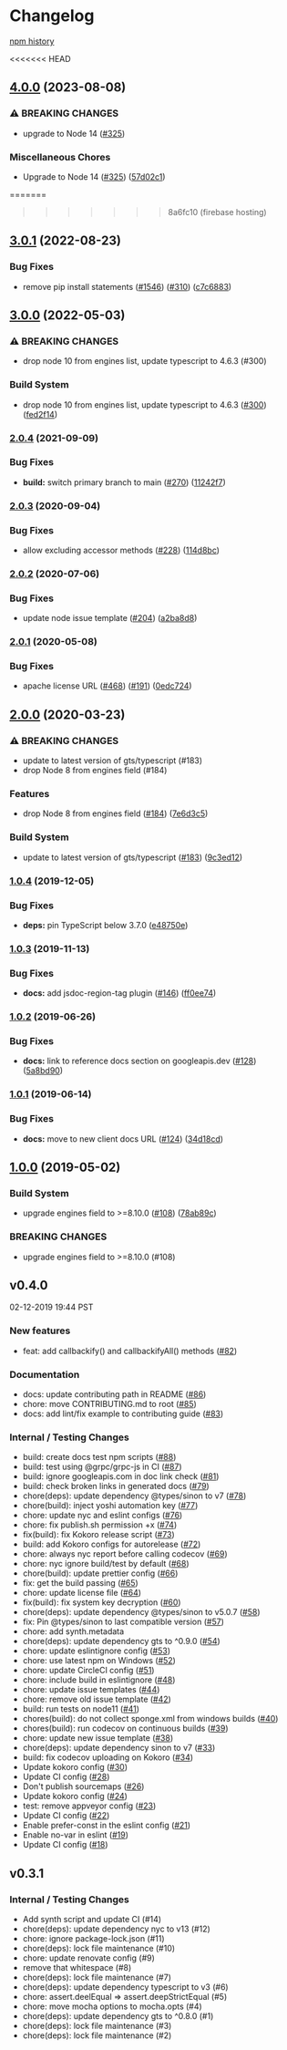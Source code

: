 # Changelog

[npm history][1]

[1]: https://www.npmjs.com/package/nodejs-promisify?activeTab=versions

<<<<<<< HEAD
## [4.0.0](https://github.com/googleapis/nodejs-promisify/compare/v3.0.1...v4.0.0) (2023-08-08)


### ⚠ BREAKING CHANGES

* upgrade to Node 14 ([#325](https://github.com/googleapis/nodejs-promisify/issues/325))

### Miscellaneous Chores

* Upgrade to Node 14 ([#325](https://github.com/googleapis/nodejs-promisify/issues/325)) ([57d02c1](https://github.com/googleapis/nodejs-promisify/commit/57d02c1c23c65d63131bb99c07919ff80e5604cd))

=======
>>>>>>> 8a6fc10 (firebase hosting)
## [3.0.1](https://github.com/googleapis/nodejs-promisify/compare/v3.0.0...v3.0.1) (2022-08-23)


### Bug Fixes

* remove pip install statements ([#1546](https://github.com/googleapis/nodejs-promisify/issues/1546)) ([#310](https://github.com/googleapis/nodejs-promisify/issues/310)) ([c7c6883](https://github.com/googleapis/nodejs-promisify/commit/c7c688389de72ddc0181b19bceee2d95eacd3d96))

## [3.0.0](https://github.com/googleapis/nodejs-promisify/compare/v2.0.4...v3.0.0) (2022-05-03)


### ⚠ BREAKING CHANGES

* drop node 10 from engines list, update typescript to 4.6.3 (#300)

### Build System

* drop node 10 from engines list, update typescript to 4.6.3 ([#300](https://github.com/googleapis/nodejs-promisify/issues/300)) ([fed2f14](https://github.com/googleapis/nodejs-promisify/commit/fed2f145a5256c939eb66b85a5c7c48332b8841d))

### [2.0.4](https://www.github.com/googleapis/nodejs-promisify/compare/v2.0.3...v2.0.4) (2021-09-09)


### Bug Fixes

* **build:** switch primary branch to main ([#270](https://www.github.com/googleapis/nodejs-promisify/issues/270)) ([11242f7](https://www.github.com/googleapis/nodejs-promisify/commit/11242f7f76e170dae7a429f8d4064bf33be9bb3f))

### [2.0.3](https://www.github.com/googleapis/nodejs-promisify/compare/v2.0.2...v2.0.3) (2020-09-04)


### Bug Fixes

* allow excluding accessor methods ([#228](https://www.github.com/googleapis/nodejs-promisify/issues/228)) ([114d8bc](https://www.github.com/googleapis/nodejs-promisify/commit/114d8bcef7093bdfda195a15e0c2f376195fd3fc))

### [2.0.2](https://www.github.com/googleapis/nodejs-promisify/compare/v2.0.1...v2.0.2) (2020-07-06)


### Bug Fixes

* update node issue template ([#204](https://www.github.com/googleapis/nodejs-promisify/issues/204)) ([a2ba8d8](https://www.github.com/googleapis/nodejs-promisify/commit/a2ba8d8e45ef03d093d987292a467696745fc9fd))

### [2.0.1](https://www.github.com/googleapis/nodejs-promisify/compare/v2.0.0...v2.0.1) (2020-05-08)


### Bug Fixes

* apache license URL ([#468](https://www.github.com/googleapis/nodejs-promisify/issues/468)) ([#191](https://www.github.com/googleapis/nodejs-promisify/issues/191)) ([0edc724](https://www.github.com/googleapis/nodejs-promisify/commit/0edc7246c53d25d9dd220b813561bcee97250783))

## [2.0.0](https://www.github.com/googleapis/nodejs-promisify/compare/v1.0.4...v2.0.0) (2020-03-23)


### ⚠ BREAKING CHANGES

* update to latest version of gts/typescript (#183)
* drop Node 8 from engines field (#184)

### Features

* drop Node 8 from engines field ([#184](https://www.github.com/googleapis/nodejs-promisify/issues/184)) ([7e6d3c5](https://www.github.com/googleapis/nodejs-promisify/commit/7e6d3c54066d89530ed25c7f9722efd252f43fb8))


### Build System

* update to latest version of gts/typescript ([#183](https://www.github.com/googleapis/nodejs-promisify/issues/183)) ([9c3ed12](https://www.github.com/googleapis/nodejs-promisify/commit/9c3ed12c12f4bb1e17af7440c6371c4cefddcd59))

### [1.0.4](https://www.github.com/googleapis/nodejs-promisify/compare/v1.0.3...v1.0.4) (2019-12-05)


### Bug Fixes

* **deps:** pin TypeScript below 3.7.0 ([e48750e](https://www.github.com/googleapis/nodejs-promisify/commit/e48750ef96aa20eb3a2b73fe2f062d04430468a7))

### [1.0.3](https://www.github.com/googleapis/nodejs-promisify/compare/v1.0.2...v1.0.3) (2019-11-13)


### Bug Fixes

* **docs:** add jsdoc-region-tag plugin ([#146](https://www.github.com/googleapis/nodejs-promisify/issues/146)) ([ff0ee74](https://www.github.com/googleapis/nodejs-promisify/commit/ff0ee7408f50e8f7147b8ccf7e10337aa5920076))

### [1.0.2](https://www.github.com/googleapis/nodejs-promisify/compare/v1.0.1...v1.0.2) (2019-06-26)


### Bug Fixes

* **docs:** link to reference docs section on googleapis.dev ([#128](https://www.github.com/googleapis/nodejs-promisify/issues/128)) ([5a8bd90](https://www.github.com/googleapis/nodejs-promisify/commit/5a8bd90))

### [1.0.1](https://www.github.com/googleapis/nodejs-promisify/compare/v1.0.0...v1.0.1) (2019-06-14)


### Bug Fixes

* **docs:** move to new client docs URL ([#124](https://www.github.com/googleapis/nodejs-promisify/issues/124)) ([34d18cd](https://www.github.com/googleapis/nodejs-promisify/commit/34d18cd))

## [1.0.0](https://www.github.com/googleapis/nodejs-promisify/compare/v0.4.0...v1.0.0) (2019-05-02)


### Build System

* upgrade engines field to >=8.10.0 ([#108](https://www.github.com/googleapis/nodejs-promisify/issues/108)) ([78ab89c](https://www.github.com/googleapis/nodejs-promisify/commit/78ab89c))


### BREAKING CHANGES

* upgrade engines field to >=8.10.0 (#108)

## v0.4.0

02-12-2019 19:44 PST

### New features
- feat: add callbackify() and callbackifyAll() methods ([#82](https://github.com/googleapis/nodejs-promisify/pull/82))

### Documentation
- docs: update contributing path in README ([#86](https://github.com/googleapis/nodejs-promisify/pull/86))
- chore: move CONTRIBUTING.md to root ([#85](https://github.com/googleapis/nodejs-promisify/pull/85))
- docs: add lint/fix example to contributing guide ([#83](https://github.com/googleapis/nodejs-promisify/pull/83))

### Internal / Testing Changes
- build: create docs test npm scripts ([#88](https://github.com/googleapis/nodejs-promisify/pull/88))
- build: test using @grpc/grpc-js in CI ([#87](https://github.com/googleapis/nodejs-promisify/pull/87))
- build: ignore googleapis.com in doc link check ([#81](https://github.com/googleapis/nodejs-promisify/pull/81))
- build: check broken links in generated docs ([#79](https://github.com/googleapis/nodejs-promisify/pull/79))
- chore(deps): update dependency @types/sinon to v7 ([#78](https://github.com/googleapis/nodejs-promisify/pull/78))
- chore(build): inject yoshi automation key ([#77](https://github.com/googleapis/nodejs-promisify/pull/77))
- chore: update nyc and eslint configs ([#76](https://github.com/googleapis/nodejs-promisify/pull/76))
- chore: fix publish.sh permission +x ([#74](https://github.com/googleapis/nodejs-promisify/pull/74))
- fix(build): fix Kokoro release script ([#73](https://github.com/googleapis/nodejs-promisify/pull/73))
- build: add Kokoro configs for autorelease ([#72](https://github.com/googleapis/nodejs-promisify/pull/72))
- chore: always nyc report before calling codecov ([#69](https://github.com/googleapis/nodejs-promisify/pull/69))
- chore: nyc ignore build/test by default ([#68](https://github.com/googleapis/nodejs-promisify/pull/68))
- chore(build): update prettier config ([#66](https://github.com/googleapis/nodejs-promisify/pull/66))
- fix: get the build passing ([#65](https://github.com/googleapis/nodejs-promisify/pull/65))
- chore: update license file ([#64](https://github.com/googleapis/nodejs-promisify/pull/64))
- fix(build): fix system key decryption ([#60](https://github.com/googleapis/nodejs-promisify/pull/60))
- chore(deps): update dependency @types/sinon to v5.0.7 ([#58](https://github.com/googleapis/nodejs-promisify/pull/58))
- fix: Pin @types/sinon to last compatible version ([#57](https://github.com/googleapis/nodejs-promisify/pull/57))
- chore: add synth.metadata
- chore(deps): update dependency gts to ^0.9.0 ([#54](https://github.com/googleapis/nodejs-promisify/pull/54))
- chore: update eslintignore config ([#53](https://github.com/googleapis/nodejs-promisify/pull/53))
- chore: use latest npm on Windows ([#52](https://github.com/googleapis/nodejs-promisify/pull/52))
- chore: update CircleCI config ([#51](https://github.com/googleapis/nodejs-promisify/pull/51))
- chore: include build in eslintignore ([#48](https://github.com/googleapis/nodejs-promisify/pull/48))
- chore: update issue templates ([#44](https://github.com/googleapis/nodejs-promisify/pull/44))
- chore: remove old issue template ([#42](https://github.com/googleapis/nodejs-promisify/pull/42))
- build: run tests on node11 ([#41](https://github.com/googleapis/nodejs-promisify/pull/41))
- chores(build): do not collect sponge.xml from windows builds ([#40](https://github.com/googleapis/nodejs-promisify/pull/40))
- chores(build): run codecov on continuous builds ([#39](https://github.com/googleapis/nodejs-promisify/pull/39))
- chore: update new issue template ([#38](https://github.com/googleapis/nodejs-promisify/pull/38))
- chore(deps): update dependency sinon to v7 ([#33](https://github.com/googleapis/nodejs-promisify/pull/33))
- build: fix codecov uploading on Kokoro ([#34](https://github.com/googleapis/nodejs-promisify/pull/34))
- Update kokoro config ([#30](https://github.com/googleapis/nodejs-promisify/pull/30))
- Update CI config ([#28](https://github.com/googleapis/nodejs-promisify/pull/28))
- Don't publish sourcemaps ([#26](https://github.com/googleapis/nodejs-promisify/pull/26))
- Update kokoro config ([#24](https://github.com/googleapis/nodejs-promisify/pull/24))
- test: remove appveyor config ([#23](https://github.com/googleapis/nodejs-promisify/pull/23))
- Update CI config ([#22](https://github.com/googleapis/nodejs-promisify/pull/22))
- Enable prefer-const in the eslint config ([#21](https://github.com/googleapis/nodejs-promisify/pull/21))
- Enable no-var in eslint ([#19](https://github.com/googleapis/nodejs-promisify/pull/19))
- Update CI config ([#18](https://github.com/googleapis/nodejs-promisify/pull/18))

## v0.3.1

### Internal / Testing Changes
- Add synth script and update CI (#14)
- chore(deps): update dependency nyc to v13 (#12)
- chore: ignore package-lock.json (#11)
- chore(deps): lock file maintenance (#10)
- chore: update renovate config (#9)
- remove that whitespace (#8)
- chore(deps): lock file maintenance (#7)
- chore(deps): update dependency typescript to v3 (#6)
- chore: assert.deelEqual => assert.deepStrictEqual (#5)
- chore: move mocha options to mocha.opts (#4)
- chore(deps): update dependency gts to ^0.8.0 (#1)
- chore(deps): lock file maintenance (#3)
- chore(deps): lock file maintenance (#2)
